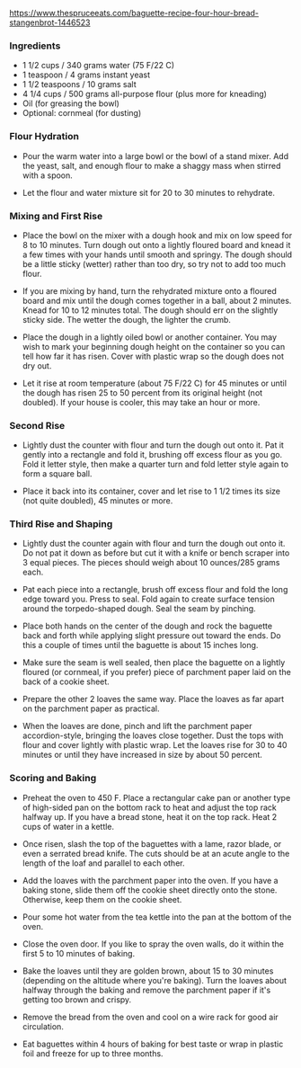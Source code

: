 https://www.thespruceeats.com/baguette-recipe-four-hour-bread-stangenbrot-1446523


### Ingredients

*   1 1/2 cups / 340 grams water (75 F/22 C)
*   1 teaspoon / 4 grams instant yeast
*   1 1/2 teaspoons / 10 grams salt
*   4 1/4 cups / 500 grams all-purpose flour (plus more for kneading)
*   Oil (for greasing the bowl)
*   Optional: cornmeal (for dusting)

### Flour Hydration

-   Pour the warm water into a large bowl or the bowl of a stand
    mixer. Add the yeast, salt, and enough flour to make a shaggy mass
    when stirred with a spoon.

-   Let the flour and water mixture sit for 20 to 30 minutes to rehydrate.

### Mixing and First Rise

-   Place the bowl on the mixer with a dough hook and mix on low speed for 8 to 10 minutes. Turn dough out onto a lightly floured board and knead it a few times with your hands until smooth and springy. The dough should be a little sticky (wetter) rather than too dry, so try not to add too much flour.

-   If you are mixing by hand, turn the rehydrated mixture onto a floured board and mix until the dough comes together in a ball, about 2 minutes. Knead for 10 to 12 minutes total. The dough should err on the slightly sticky side. The wetter the dough, the lighter the crumb.

-   Place the dough in a lightly oiled bowl or another container. You may wish to mark your beginning dough height on the container so you can tell how far it has risen. Cover with plastic wrap so the dough does not dry out.

-   Let it rise at room temperature (about 75 F/22 C) for 45 minutes or until the dough has risen 25 to 50 percent from its original height (not doubled). If your house is cooler, this may take an hour or more.

### Second Rise

-   Lightly dust the counter with flour and turn the dough out onto it. Pat it gently into a rectangle and fold it, brushing off excess flour as you go. Fold it letter style, then make a quarter turn and fold letter style again to form a square ball.

-   Place it back into its container, cover and let rise to 1 1/2 times its size (not quite doubled), 45 minutes or more.

### Third Rise and Shaping

-   Lightly dust the counter again with flour and turn the dough out onto it. Do not pat it down as before but cut it with a knife or bench scraper into 3 equal pieces. The pieces should weigh about 10 ounces/285 grams each.

-   Pat each piece into a rectangle, brush off excess flour and fold the long edge toward you. Press to seal. Fold again to create surface tension around the torpedo-shaped dough. Seal the seam by pinching.

-   Place both hands on the center of the dough and rock the baguette back and forth while applying slight pressure out toward the ends. Do this a couple of times until the baguette is about 15 inches long.

-   Make sure the seam is well sealed, then place the baguette on a lightly floured (or cornmeal, if you prefer) piece of parchment paper laid on the back of a cookie sheet.

-   Prepare the other 2 loaves the same way. Place the loaves as far apart on the parchment paper as practical.

-   When the loaves are done, pinch and lift the parchment paper accordion-style, bringing the loaves close together. Dust the tops with flour and cover lightly with plastic wrap. Let the loaves rise for 30 to 40 minutes or until they have increased in size by about 50 percent.

### Scoring and Baking

-   Preheat the oven to 450 F. Place a rectangular cake pan or another type of high-sided pan on the bottom rack to heat and adjust the top rack halfway up. If you have a bread stone, heat it on the top rack. Heat 2 cups of water in a kettle.

-   Once risen, slash the top of the baguettes with a lame, razor blade, or even a serrated bread knife. The cuts should be at an acute angle to the length of the loaf and parallel to each other.

-   Add the loaves with the parchment paper into the oven. If you have a baking stone, slide them off the cookie sheet directly onto the stone. Otherwise, keep them on the cookie sheet.

-   Pour some hot water from the tea kettle into the pan at the bottom of the oven.

-   Close the oven door. If you like to spray the oven walls, do it within the first 5 to 10 minutes of baking.

-   Bake the loaves until they are golden brown, about 15 to 30 minutes (depending on the altitude where you're baking). Turn the loaves about halfway through the baking and remove the parchment paper if it's getting too brown and crispy.

-   Remove the bread from the oven and cool on a wire rack for good air circulation.

-   Eat baguettes within 4 hours of baking for best taste or wrap in plastic foil and freeze for up to three months.
